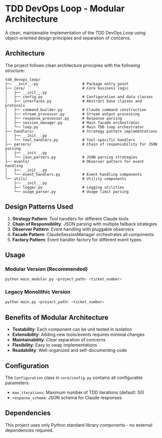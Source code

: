 # TDD DevOps Loop - Modular Architecture

A clean, maintainable implementation of the TDD DevOps Loop using object-oriented design principles and separation of concerns.

## Architecture

The project follows clean architecture principles with the following structure:

```
tdd_devops_loop/
├── __init__.py                    # Package entry point
├── core/                          # Core business logic
│   ├── __init__.py
│   ├── config.py                  # Configuration and data classes
│   ├── interfaces.py              # Abstract base classes and protocols
│   ├── command_builder.py         # Claude command construction
│   ├── stream_processor.py        # Stream output processing
│   ├── response_processor.py      # Response parsing
│   ├── session_manager.py         # Main facade orchestrator
│   └── loop.py                    # Main TDD loop orchestrator
├── handlers/                      # Strategy pattern implementations
│   ├── __init__.py
│   └── tool_handlers.py           # Tool-specific handlers
├── parsers/                       # Chain of responsibility for JSON parsing
│   ├── __init__.py
│   └── json_parsers.py            # JSON parsing strategies
├── events/                        # Observer pattern for event handling
│   ├── __init__.py
│   └── event_handlers.py          # Event handling components
└── utils/                         # Utility components
    ├── __init__.py
    ├── logger.py                  # Logging utilities
    └── usage_parser.py            # Usage limit parsing
```

## Design Patterns Used

1. **Strategy Pattern**: Tool handlers for different Claude tools
2. **Chain of Responsibility**: JSON parsing with multiple fallback strategies
3. **Observer Pattern**: Event handling with pluggable observers
4. **Facade Pattern**: ClaudeSessionManager orchestrates all components
5. **Factory Pattern**: Event handler factory for different event types

## Usage

### Modular Version (Recommended)
```bash
python main_modular.py <project_path> <ticket_number>
```

### Legacy Monolithic Version
```bash
python main.py <project_path> <ticket_number>
```

## Benefits of Modular Architecture

- **Testability**: Each component can be unit tested in isolation
- **Extensibility**: Adding new tools/events requires minimal changes
- **Maintainability**: Clear separation of concerns
- **Flexibility**: Easy to swap implementations
- **Readability**: Well-organized and self-documenting code

## Configuration

The `Configuration` class in `core/config.py` contains all configurable parameters:
- `max_iterations`: Maximum number of TDD iterations (default: 50)
- `response_schema`: JSON schema for Claude responses

## Dependencies

This project uses only Python standard library components - no external dependencies required.